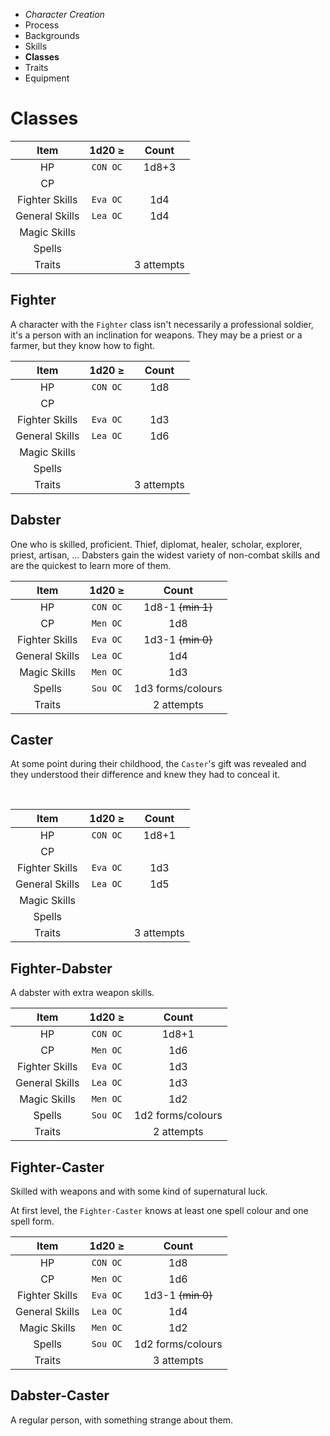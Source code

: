 
<!-- .margin.compass -->
* _Character Creation_
* Process
* Backgrounds
* Skills
* **Classes**
* Traits
* Equipment


# Classes

<!--
There are only three core classes, `Fighter`, `Dabster`, and `Caster`, but they can be mixed in pairs (three plus three classes in total).

The vast majority of people belong to the classes `Fighter` and `Dabster`. People are categorized as _fighter_, _cleric_, or _commoner_. Classes are technical.

Adventurers are probably travellers, pilgrims, traders, vagabonds, gyrovagues, or hired hands on a mission. One who wields a spear is probably a fighter, you'd have to see them fight to ascertain that, the man with a tonsure is a cleric, or someone posing as one.

Each class is presented with a table detailing the count of each item an adventurer get upon levelling up. Character creation counts as levelling up (to 1st level).

[^1]

Before rolling for count, roll a d20 against the given `TC`, if successful then the count dice is rolled twice with the best result kept (like when rolling with advantage). For example, a fighter successfully rolling 1d20 against their `CON OC` may roll 2d8 pick the best and add 3 to determine their new HP max.

Traits are a bit different. A character receives _attempts_, they can be used to acquire a trait or to enhance it (from _regular_, to _very_, to _highly_). An attempt is a roll against the trait given `TC`, if successful the trait is acquired or enhanced, else too bad.

[^1]:
Option:

to speed things up, instead of advantage, on TC check success get the max, else the min.
-->

<!-- clear -->

<!-- .top -->
| Item           | 1d20 ≥   | Count      |
|:--------------:|:--------:|:----------:|
| HP             | `CON OC` | 1d8+3      |
| CP             |          |            |
| Fighter Skills | `Eva OC` | 1d4        |
| General Skills | `Lea OC` | 1d4        |
| Magic Skills   |          |            |
| Spells         |          |            |
| Traits         |          | 3 attempts |


## Fighter

A character with the `Fighter` class isn't necessarily a professional soldier, it's a person with an inclination for weapons. They may be a priest or a farmer, but they know how to fight.

<!-- clear -->

<!-- .top -->
| Item           | 1d20 ≥   | Count      |
|:--------------:|:--------:|:----------:|
| HP             | `CON OC` | 1d8        |
| CP             |          |            |
| Fighter Skills | `Eva OC` | 1d3        |
| General Skills | `Lea OC` | 1d6        |
| Magic Skills   |          |            |
| Spells         |          |            |
| Traits         |          | 3 attempts |


## Dabster

One who is skilled, proficient. Thief, diplomat, healer, scholar, explorer, priest, artisan, ... Dabsters gain the widest variety of non-combat skills and are the quickest to learn more of them.

<!-- .top -->
| Item           | 1d20 ≥   | Count      |
|:--------------:|:--------:|:----------:|
| HP             | `CON OC` | 1d8-1 ~~(min 1)~~ |
| CP             | `Men OC` | 1d8        |
| Fighter Skills | `Eva OC` | 1d3-1 ~~(min 0)~~ |
| General Skills | `Lea OC` | 1d4        |
| Magic Skills   | `Men OC` | 1d3        |
| Spells         | `Sou OC` | 1d3 forms/colours |
| Traits         |          | 2 attempts |


## Caster

At some point during their childhood, the `Caster`'s gift was revealed and they understood their difference and knew they had to conceal it.

<!-- .separator -->
&nbsp;

<!-- clear -->

<!-- .right.wide -->
| Item           | 1d20 ≥   | Count      |
|:--------------:|:--------:|:----------:|
| HP             | `CON OC` | 1d8+1      |
| CP             |          |            |
| Fighter Skills | `Eva OC` | 1d3        |
| General Skills | `Lea OC` | 1d5        |
| Magic Skills   |          |            |
| Spells         |          |            |
| Traits         |          | 3 attempts |


## Fighter-Dabster

A dabster with extra weapon skills.

<!--
[^1] A dabster with extra weapon skills.

[^1]:
Referees might use `Fighter-Dabster` as a class for common NPCs
-->

<!-- clear -->

<!-- .right.wide -->
| Item           | 1d20 ≥   | Count      |
|:--------------:|:--------:|:----------:|
| HP             | `CON OC` | 1d8+1      |
| CP             | `Men OC` | 1d6        |
| Fighter Skills | `Eva OC` | 1d3        |
| General Skills | `Lea OC` | 1d3        |
| Magic Skills   | `Men OC` | 1d2        |
| Spells         | `Sou OC` | 1d2 forms/colours |
| Traits         |          | 2 attempts |

## Fighter-Caster

Skilled with weapons and with some kind of supernatural luck.

At first level, the `Fighter-Caster` knows at least one spell colour and one spell form.

<!-- clear -->

<!-- .right.wide -->
| Item           | 1d20 ≥   | Count      |
|:--------------:|:--------:|:----------:|
| HP             | `CON OC` | 1d8        |
| CP             | `Men OC` | 1d6        |
| Fighter Skills | `Eva OC` | 1d3-1 ~~(min 0)~~ |
| General Skills | `Lea OC` | 1d4        |
| Magic Skills   | `Men OC` | 1d2        |
| Spells         | `Sou OC` | 1d2 forms/colours |
| Traits         |          | 3 attempts |

## Dabster-Caster

A regular person, with something strange about them.

<!--
[^2] A regular person, with something strange about them.

At first level, the `Dabster-Caster` knows at least one spell colour and one spell form.

[^2]:
`Dabster-Caster` could be used for common, average, caster NPCs
-->

